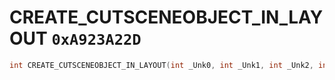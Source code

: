 # CREATE_CUTSCENEOBJECT_IN_LAYOUT `0xA923A22D`

```cpp
int CREATE_CUTSCENEOBJECT_IN_LAYOUT(int _Unk0, int _Unk1, int _Unk2, int _Unk3);
```